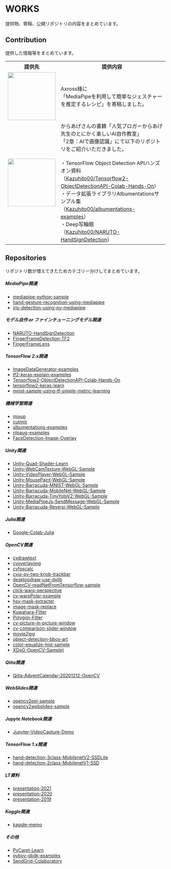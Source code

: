 # WORKS
提供物、寄稿、公開リポジトリの内容をまとめています。

## Contribution
提供した情報等をまとめています。

<table>
    <tr>
        <th>
            提供先
        </th>
        <th>
            提供内容
        </th>
    </tr>
    <tr>
        <td>
            <a href="https://axross-recipe.com/recipes/136"><img src="https://user-images.githubusercontent.com/37477845/110350460-16634480-8077-11eb-8f12-91281d76af13.jpg" width="150px"></a>
        </td>
        <td>
            Axross様に<br>
            「MediaPipeを利用して簡単なジェスチャーを推定するレシピ」を寄稿しました。
        </td>
    </tr>
    <tr>
        <td>
            <a href="https://amzn.to/3v5eEd7"><img src="https://user-images.githubusercontent.com/37477845/110343784-2f1c2c00-8070-11eb-91c5-ef8bdc5ae738.jpg" width="150px"></a>
        </td>
        <td>
             からあげさんの書籍「人気ブロガーからあげ先生のとにかく楽しいAI自作教室」<br>
            「2章：AIで画像認識」にて以下のリポジトリをご紹介いただきました。<br><br>
            ・TensorFlow Object Detection APIハンズオン資料<br>
            （<a href="https://github.com/Kazuhito00/Tensorflow2-ObjectDetectionAPI-Colab-Hands-On">Kazuhito00/Tensorflow2-ObjectDetectionAPI-Colab-Hands-On</a>）<br>
            ・データ拡張ライブラリAlbumentationsサンプル集<br>
            （<a href="https://github.com/Kazuhito00/albumentations-examples">Kazuhito00/albumentations-examples</a>）<br>
            ・Deep写輪眼<br>
            （<a href="https://github.com/Kazuhito00/NARUTO-HandSignDetection">Kazuhito00/NARUTO-HandSignDetection</a>）<br>
        </td>
    </tr>
</table>

## Repositories
リポジトリ数が増えてきたためカテゴリー分けしてまとめています。

##### MediaPipe関連
* [mediapipe-python-sample](https://github.com/Kazuhito00/mediapipe-python-sample)
* [hand-gesture-recognition-using-mediapipe](https://github.com/Kazuhito00/hand-gesture-recognition-using-mediapipe)
* [iris-detection-using-py-mediapipe](https://github.com/Kazuhito00/iris-detection-using-py-mediapipe)

##### モデル自作 or ファインチューニングモデル関連
* [NARUTO-HandSignDetection](https://github.com/Kazuhito00/NARUTO-HandSignDetection)
* [FingerFrameDetection-TF2](https://github.com/Kazuhito00/FingerFrameDetection-TF2)
* [FingerFrameLens](https://github.com/Kazuhito00/FingerFrameLens)

##### TensorFlow 2.x関連
* [ImageDataGenerator-examples](https://github.com/Kazuhito00/ImageDataGenerator-examples)
* [tf2-keras-explain-examples](https://github.com/Kazuhito00/tf2-keras-explain-examples)
* [Tensorflow2-ObjectDetectionAPI-Colab-Hands-On](https://github.com/Kazuhito00/Tensorflow2-ObjectDetectionAPI-Colab-Hands-On)
* [tensorflow2-keras-learn](https://github.com/Kazuhito00/tensorflow2-keras-learn)
* [mnist-sample-using-tf-simple-metric-learning](https://github.com/Kazuhito00/mnist-sample-using-tf-simple-metric-learning)

##### 機械学習関連
* [mixup](https://github.com/Kazuhito00/mixup)
* [cutmix](https://github.com/Kazuhito00/cutmix)
* [albumentations-examples](https://github.com/Kazuhito00/albumentations-examples)
* [nlpaug-examples](https://github.com/Kazuhito00/nlpaug-examples)
* [FaceDetection-Image-Overlay](https://github.com/Kazuhito00/FaceDetection-Image-Overlay)

##### Unity関連
* [Unity-Quad-Shader-Learn](https://github.com/Kazuhito00/Unity-Quad-Shader-Learn)
* [Unity-WebCamTexture-WebGL-Sample](https://github.com/Kazuhito00/Unity-WebCamTexture-WebGL-Sample)
* [Unity-VideoPlayer-WebGL-Sample](https://github.com/Kazuhito00/Unity-VideoPlayer-WebGL-Sample)
* [Unity-MousePaint-WebGL-Sample](https://github.com/Kazuhito00/Unity-MousePaint-WebGL-Sample)
* [Unity-Barracuda-MNIST-WebGL-Sample](https://github.com/Kazuhito00/Unity-Barracuda-MNIST-WebGL-Sample)
* [Unity-Barracuda-MobileNet-WebGL-Sample](https://github.com/Kazuhito00/Unity-Barracuda-MobileNet-WebGL-Sample)
* [Unity-Barracuda-TinyYoloV2-WebGL-Sample](https://github.com/Kazuhito00/Unity-Barracuda-TinyYoloV2-WebGL-Sample)
* [Unity-MediaPipeJs-SendMessage-WebGL-Sample](https://github.com/Kazuhito00/Unity-MediaPipeJs-SendMessage-WebGL-Sample)
* [Unity-Barracuda-Reversi-WebGL-Sample](https://github.com/Kazuhito00/Unity-Barracuda-Reversi-WebGL-Sample)

##### Julia関連
* [Google-Colab-Julia](https://github.com/Kazuhito00/Google-Colab-Julia)

##### OpenCV関連
* [cvdrawtext](https://github.com/Kazuhito00/cvdrawtext)
* [cvoverlayimg](https://github.com/Kazuhito00/cvoverlayimg)
* [cvfpscalc](https://github.com/Kazuhito00/cvfpscalc)
* [cvui-py-two-knob-trackbar](https://github.com/Kazuhito00/cvui-py-two-knob-trackbar)
* [desktopdraw-use-dxlib](https://github.com/Kazuhito00/desktopdraw-use-dxlib)
* [OpenCV-readNetFromTensorflow-sample](https://github.com/Kazuhito00/OpenCV-readNetFromTensorflow-sample)
* [click-warp-perspective](https://github.com/Kazuhito00/click-warp-perspective)
* [cv-warpPolar-example](https://github.com/Kazuhito00/cv-warpPolar-example)
* [hsv-mask-extracter](https://github.com/Kazuhito00/hsv-mask-extracter)
* [image-mask-replace](https://github.com/Kazuhito00/image-mask-replace)
* [Kuwahara-Filter](https://github.com/Kazuhito00/Kuwahara-Filter)
* [Polygon-Filter](https://github.com/Kazuhito00/Polygon-Filter)
* [cv-picture-in-picture-window](https://github.com/Kazuhito00/cv-picture-in-picture-window)
* [cv-comparison-slider-window](https://github.com/Kazuhito00/cv-comparison-slider-window)
* [movie2jpg](https://github.com/Kazuhito00/movie2jpg)
* [object-detection-bbox-art](https://github.com/Kazuhito00/object-detection-bbox-art)
* [color-equalize-hist-sample](https://github.com/Kazuhito00/color-equalize-hist-sample)
* [XDoG-OpenCV-Sample)](https://github.com/Kazuhito00/XDoG-OpenCV-Sample)

##### Qiita関連
* [Qiita-AdventCalendar-20201212-OpenCV](https://github.com/Kazuhito00/Qiita-AdventCalendar-20201212-OpenCV)

##### WebSlides関連
* [opencv2eel-sample](https://github.com/Kazuhito00/opencv2eel-sample)
* [opencv2webslides-sample](https://github.com/Kazuhito00/opencv2webslides-sample)

##### Jupyte Notebook関連
* [Jupyter-VideoCapture-Demo](https://github.com/Kazuhito00/Jupyter-VideoCapture-Demo)

##### TensorFlow 1.x関連
* [hand-detection-3class-MobilenetV2-SSDLite](https://github.com/Kazuhito00/hand-detection-3class-MobilenetV2-SSDLite)
* [hand-detection-2class-MobilenetV1-SSD](https://github.com/Kazuhito00/hand-detection-2class-MobilenetV1-SSD)

##### LT資料
* [presentation-2021](https://github.com/Kazuhito00/presentation-2021)
* [presentation-2020](https://github.com/Kazuhito00/presentation-2020)
* [presentation-2019](https://github.com/Kazuhito00/presentation-2019)

##### Kaggle関連
* [kaggle-memo](https://github.com/Kazuhito00/kaggle-memo)

##### その他
* [PyCaret-Learn](https://github.com/Kazuhito00/PyCaret-Learn)
* [pyboy-gbdk-examples](https://github.com/Kazuhito00/pyboy-gbdk-examples)
* [SendGrid-Colaboratory](https://github.com/Kazuhito00/SendGrid-Colaboratory)

<!--
|01：3連通信リング|02：和風 黒円|
:---:|:---:
|![01](https://user-images.githubusercontent.com/37477845/75368668-6ad0d180-5905-11ea-93c0-635ba29a2a05.gif)|![02](https://user-images.githubusercontent.com/37477845/75368708-77edc080-5905-11ea-9c11-f80373aa9ec2.gif)|
-->
